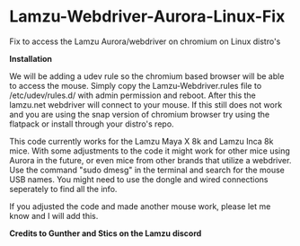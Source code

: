 # Lamzu-Webdriver-Aurora-Linux-Fix
Fix to access the Lamzu Aurora/webdriver on chromium on Linux distro's



**Installation**

We will be adding a udev rule so the chromium based browser will be able to access the mouse.
Simply copy the Lamzu-Webdriver.rules file to /etc/udev/rules.d/ with admin permission and reboot.
After this the lamzu.net webdriver will connect to your mouse.
If this still does not work and you are using the snap version of chromium browser try using the flatpack or install through your distro's repo.



This code currently works for the Lamzu Maya X 8k and Lamzu Inca 8k mice.
With some adjustments to the code it might work for other mice using Aurora in the future, or even mice from other brands that utilize a webdriver.
Use the command "sudo dmesg" in the terminal and search for the mouse USB names. You might need to use the dongle and wired connections seperately to find all the info.



If you adjusted the code and made another mouse work, please let me know and I will add this.



**Credits to Gunther and Stics on the Lamzu discord**

